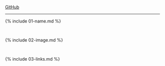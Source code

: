 [GitHub](http://github.com)


---

{% include 01-name.md %}

<br>

{% include 02-image.md %}

<br>

{% include 03-links.md %}

